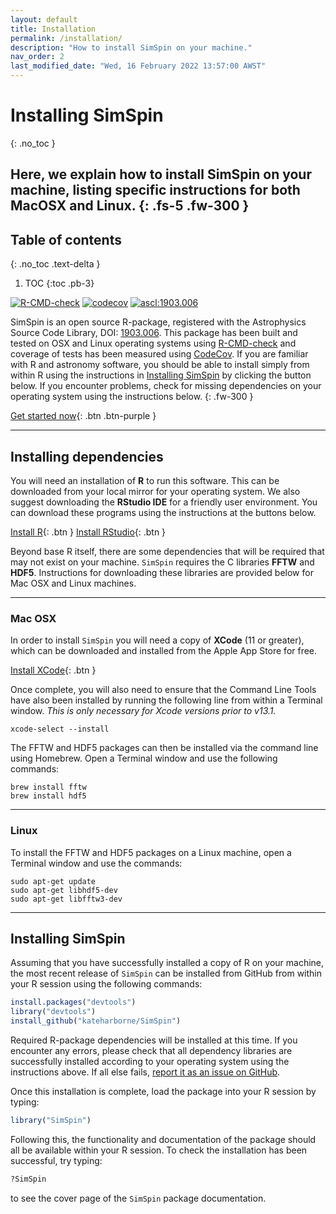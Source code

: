 ```yaml
---
layout: default
title: Installation
permalink: /installation/
description: "How to install SimSpin on your machine."
nav_order: 2
last_modified_date: "Wed, 16 February 2022 13:57:00 AWST"
---
```


# Installing SimSpin
{: .no_toc }

Here, we explain how to install SimSpin on your machine, listing specific instructions for both MacOSX and Linux. 
{: .fs-5 .fw-300 }
---
## Table of contents
{: .no_toc .text-delta }

1. TOC
{:toc .pb-3}

<!-- badges: start -->
<a href="https://github.com/kateharborne/SimSpin/actions"><img src="https://github.com/kateharborne/SimSpin/actions/workflows/r.yml/badge.svg" alt="R-CMD-check"/></a>
<a href="https://app.codecov.io/gh/kateharborne/SimSpin"><img src="https://codecov.io/gh/kateharborne/SimSpin/branch/master/graph/badge.svg?token=2T1BDWZYSV" alt="codecov"/></a>
<a href="https://ascl.net/1903.006"><img src="https://img.shields.io/badge/ascl-1903.006-blue.svg?colorB=262255" alt="ascl:1903.006" /></a>
<!-- badges: end -->

SimSpin is an open source R-package, registered with the Astrophysics Source Code Library, DOI: [1903.006](https://ascl.net/1903.006).
This package has been built and tested on OSX and Linux operating systems using [R-CMD-check](https://github.com/kateharborne/SimSpin/actions/workflows/r.yml) and coverage of tests has been measured using [CodeCov](https://codecov.io/gh/kateharborne/SimSpin/branch/master/graph/badge.svg?token=2T1BDWZYSV).
If you are familiar with R and astronomy software, you should be able to install simply from within R using the instructions in [Installing SimSpin](#installing-simspin-1) by clicking the button below. 
If you encounter problems, check for missing dependencies on your operating system using the instructions below. 
{: .fw-300 }

[Get started now](#installing-simspin-1){: .btn .btn-purple }

---

## Installing dependencies 

You will need an installation of **R** to run this software. 
This can be downloaded from your local mirror for your operating system.
We also suggest downloading the **RStudio IDE** for a friendly user environment. 
You can download these programs using the instructions at the buttons below. 

[Install R](https://www.r-project.org/){: .btn  }
[Install RStudio](https://rstudio.com/){: .btn  }

Beyond base R itself, there are some dependencies that will be required that may not exist on your machine.
`SimSpin` requires the C libraries **FFTW** and **HDF5**. 
Instructions for downloading these libraries are provided below for Mac OSX and Linux machines. 

---

### Mac OSX
In order to install `SimSpin` you will need a copy of  **XCode** (11 or greater), which can be downloaded and installed from the Apple App Store for free. 

[Install XCode](https://apps.apple.com/us/app/xcode/id497799835?mt=12){: .btn }

Once complete, you will also need to ensure that the Command Line Tools have also been installed by running the following line from within a Terminal window. 
*This is only necessary for Xcode versions prior to v13.1.*

```
xcode-select --install 
```

The FFTW and HDF5 packages can then be installed via the command line using Homebrew. Open a Terminal window and use the following commands:

```
brew install fftw 
brew install hdf5
```


---

### Linux
To install the FFTW and HDF5 packages on a Linux machine, open a Terminal window and use the commands:

```
sudo apt-get update
sudo apt-get libhdf5-dev
sudo apt-get libfftw3-dev
```

---

## Installing SimSpin

Assuming that you have successfully installed a copy of R on your machine, the most recent release of `SimSpin` can be installed from GitHub from within your R session using the following commands:

```R
install.packages("devtools")
library("devtools")
install_github("kateharborne/SimSpin")
```

Required R-package dependencies will be installed at this time. 
If you encounter any errors, please check that all dependency libraries are successfully installed according to your operating system using the instructions above. 
If all else fails, [report it as an issue on GitHub](https://github.com/kateharborne/SimSpin/issues). 

Once this installation is complete, load the package into your R session by typing:

```R
library("SimSpin")
```

Following this, the functionality and documentation of the package should all be available within your R session. 
To check the installation has been successful, try typing: 

```R
?SimSpin
```

to see the cover page of the `SimSpin` package documentation. 